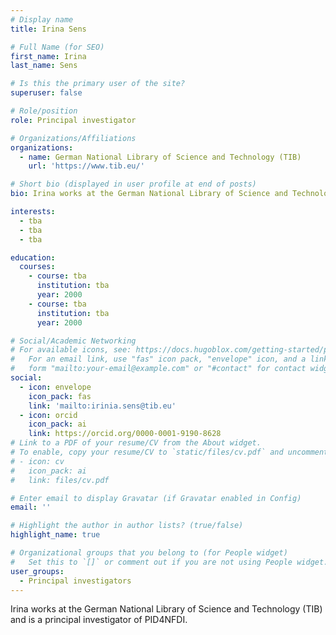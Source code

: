 ```yaml
---
# Display name
title: Irina Sens

# Full Name (for SEO)
first_name: Irina
last_name: Sens

# Is this the primary user of the site?
superuser: false

# Role/position
role: Principal investigator

# Organizations/Affiliations
organizations:
  - name: German National Library of Science and Technology (TIB)
    url: 'https://www.tib.eu/'

# Short bio (displayed in user profile at end of posts)
bio: Irina works at the German National Library of Science and Technology (TIB) and is a principal investigator of PID4NFDI.

interests:
  - tba
  - tba
  - tba

education:
  courses:
    - course: tba
      institution: tba
      year: 2000
    - course: tba
      institution: tba
      year: 2000

# Social/Academic Networking
# For available icons, see: https://docs.hugoblox.com/getting-started/page-builder/#icons
#   For an email link, use "fas" icon pack, "envelope" icon, and a link in the
#   form "mailto:your-email@example.com" or "#contact" for contact widget.
social:
  - icon: envelope
    icon_pack: fas
    link: 'mailto:irinia.sens@tib.eu'
  - icon: orcid
    icon_pack: ai
    link: https://orcid.org/0000-0001-9190-8628
# Link to a PDF of your resume/CV from the About widget.
# To enable, copy your resume/CV to `static/files/cv.pdf` and uncomment the lines below.
# - icon: cv
#   icon_pack: ai
#   link: files/cv.pdf

# Enter email to display Gravatar (if Gravatar enabled in Config)
email: ''

# Highlight the author in author lists? (true/false)
highlight_name: true

# Organizational groups that you belong to (for People widget)
#   Set this to `[]` or comment out if you are not using People widget.
user_groups:
  - Principal investigators
---
```


Irina works at the German National Library of Science and Technology (TIB) and is a principal investigator of PID4NFDI.

